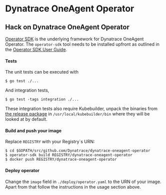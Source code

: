 # Dynatrace OneAgent Operator

## Hack on Dynatrace OneAgent Operator

[Operator SDK](https://github.com/operator-framework/operator-sdk) is the underlying framework for Dynatrace
OneAgent Operator. The `operator-sdk` tool needs to be installed upfront as outlined in the
[Operator SDK User Guide](https://github.com/operator-framework/operator-sdk/blob/master/doc/user-guide.md#install-the-operator-sdk-cli).

#### Tests

The unit tests can be executed with

```
$ go test ./...
```

And integration tests,

```
$ go test -tags integration ./...
```

These integration tests also require Kubebuilder, unpack the binaries from [the release package](https://github.com/kubernetes-sigs/kubebuilder/releases/download/v1.0.8/kubebuilder_1.0.8_linux_amd64.tar.gz) in `/usr/local/kubebuilder/bin` where they will be looked at by default.

#### Build and push your image
Replace `REGISTRY` with your Registry\`s URN:
```
$ cd $GOPATH/src/github.com/Dynatrace/dynatrace-oneagent-operator
$ operator-sdk build REGISTRY/dynatrace-oneagent-operator
$ docker push REGISTRY/dynatrace-oneagent-operator
```

#### Deploy operator
Change the `image` field in `./deploy/operator.yaml` to the URN of your image.
Apart from that follow the instructions in the usage section above.